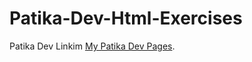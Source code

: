 # Patika-Dev-Html-Exercises
Patika Dev Linkim [My Patika Dev Pages](https://app.patika.dev/abaskan).
 
